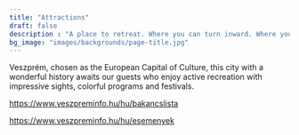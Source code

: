 ```yaml
---
title: "Attractions"
draft: false
description : "A place to retreat. Where you can turn inward. Where you can leave behind the noise of the city, the rush, and the stress for a few days. We warmly welcome you!"
bg_image: "images/backgrounds/page-title.jpg"
---
```


Veszprém, chosen as the European Capital of Culture, this city with a wonderful history awaits our guests who enjoy active recreation with impressive sights, colorful programs and festivals.

https://www.veszpreminfo.hu/hu/bakancslista

https://www.veszpreminfo.hu/hu/esemenyek


